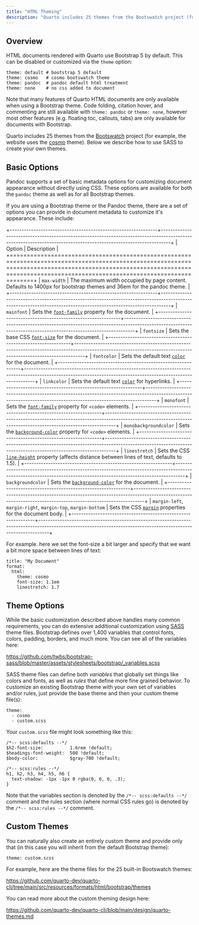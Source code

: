 ```yaml
---
title: "HTML Theming"
description: "Quarto includes 25 themes from the Bootswatch project (for example, this website uses the Cosmo theme). You can use Sass to customize these themes or create your own themes."
---
```


## Overview

HTML documents rendered with Quarto use Bootstrap 5 by default. This can be disabled or customized via the `theme` option:

``` {.yaml}
theme: default # bootstrap 5 default
theme: cosmo   # cosmo bootswatch theme
theme: pandoc  # pandoc default html treatment
theme: none    # no css added to document
```

Note that many features of Quarto HTML documents are only available when using a Bootstrap theme. Code folding, citation hover, and commenting are still available with `theme: pandoc` or `theme: none`, however most other features (e.g. floating toc, callouts, tabs) are only available for documents with Bootstrap.

Quarto includes 25 themes from the [Bootswatch](https://bootswatch.com/) project (for example, the website uses the [cosmo](https://bootswatch.com/cosmo/) theme). Below we describe how to use SASS to create your own themes.

## Basic Options

Pandoc supports a set of basic metadata options for customizing document appearance without directly using CSS. These options are available for both the `pandoc` theme as well as for all Bootstrap themes.

If you are using a Bootstrap theme or the Pandoc theme, there are a set of options you can provide in document metadata to customize it's appearance. These include:

+--------------------------------------------------------------+----------------------------------------------------------------------------------------------------------------------------------------------------------------+
| Option                                                       | Description                                                                                                                                                    |
+==============================================================+================================================================================================================================================================+
| `max-width`                                                  | The maximum width occupied by page content. Defaults to 1400px for bootstrap themes and 36em for the pandoc theme.                                             |
+--------------------------------------------------------------+----------------------------------------------------------------------------------------------------------------------------------------------------------------+
| `mainfont`                                                   | Sets the [`font-family`](https://developer.mozilla.org/en-US/docs/Web/CSS/font-family) property for the document.                                              |
+--------------------------------------------------------------+----------------------------------------------------------------------------------------------------------------------------------------------------------------+
| `fontsize`                                                   | Sets the base CSS [`font-size`](https://developer.mozilla.org/en-US/docs/Web/CSS/font-size) for the document.                                                  |
+--------------------------------------------------------------+----------------------------------------------------------------------------------------------------------------------------------------------------------------+
| `fontcolor`                                                  | Sets the default text [`color`](https://developer.mozilla.org/en-US/docs/Web/CSS/color) for the document.                                                      |
+--------------------------------------------------------------+----------------------------------------------------------------------------------------------------------------------------------------------------------------+
| `linkcolor`                                                  | Sets the default text [`color`](https://developer.mozilla.org/en-US/docs/Web/CSS/color) for hyperlinks.                                                        |
+--------------------------------------------------------------+----------------------------------------------------------------------------------------------------------------------------------------------------------------+
| `monofont`                                                   | Sets the [`font-family`](https://developer.mozilla.org/en-US/docs/Web/CSS/font-family) property for `<code>` elements.                                         |
+--------------------------------------------------------------+----------------------------------------------------------------------------------------------------------------------------------------------------------------+
| `monobackgroundcolor`                                        | Sets the [`background-color`](https://developer.mozilla.org/en-US/docs/Web/CSS/background-color) property for `<code>` elements.                               |
+--------------------------------------------------------------+----------------------------------------------------------------------------------------------------------------------------------------------------------------+
| `linestretch`                                                | Sets the CSS [`line-height`](https://developer.mozilla.org/en-US/docs/Web/CSS/line-height) property (affects distance between lines of text, defaults to 1.5). |
+--------------------------------------------------------------+----------------------------------------------------------------------------------------------------------------------------------------------------------------+
| `backgroundcolor`                                            | Sets the [`background-color`](https://developer.mozilla.org/en-US/docs/Web/CSS/background-color) for the document.                                             |
+--------------------------------------------------------------+----------------------------------------------------------------------------------------------------------------------------------------------------------------+
| `margin-left`, `margin-right`, `margin-top`, `margin-bottom` | Sets the CSS [`margin`](https://developer.mozilla.org/en-US/docs/Web/CSS/margin) properties for the document body.                                             |
+--------------------------------------------------------------+----------------------------------------------------------------------------------------------------------------------------------------------------------------+

For example. here we set the font-size a bit larger and specify that we want a bit more space between lines of text:

``` {.yaml}
title: "My Document"
format:
  html: 
    theme: cosmo
    font-size: 1.1em
    linestretch: 1.7
```

## Theme Options

While the basic customization described above handles many common requirements, you can do extensive additional customization using [SASS](https://sass-lang.com/) theme files. Bootstrap defines over 1,400 variables that control fonts, colors, padding, borders, and much more. You can see all of the variables here:

<https://github.com/twbs/bootstrap-sass/blob/master/assets/stylesheets/bootstrap/_variables.scss>

SASS theme files can define both *variables* that globally set things like colors and fonts, as well as *rules* that define more fine grained behavior. To customize an existing Bootstrap theme with your own set of variables and/or rules, just provide the base theme and then your custom theme file(s):

``` {.yaml}
theme:
  - cosmo
  - custom.scss
```

Your `custom.scss` file might look something like this:

``` {.css}
/*-- scss:defaults --*/
$h2-font-size:          1.6rem !default;
$headings-font-weight:  500 !default;
$body-color:            $gray-700 !default;

/*-- scss:rules --*/
h1, h2, h3, h4, h5, h6 {
  text-shadow: -1px -1px 0 rgba(0, 0, 0, .3);
}
```

Note that the variables section is denoted by the `/*-- scss:defaults --*/` comment and the rules section (where normal CSS rules go) is denoted by the `/*-- scss:rules --*/` comment.

## Custom Themes

You can naturally also create an entirely custom theme and provide only that (in this case you will inherit from the default Bootstrap theme):

``` {.yaml}
theme: custom.scss
```

For example, here are the theme files for the 25 built-in Bootswatch themes:

<https://github.com/quarto-dev/quarto-cli/tree/main/src/resources/formats/html/bootstrap/themes>

You can read more about the custom theming design here:

<https://github.com/quarto-dev/quarto-cli/blob/main/design/quarto-themes.md>

